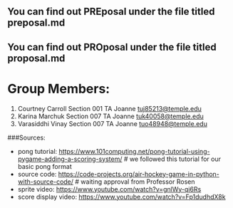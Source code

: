 ## You can find out PREposal under the file titled preposal.md
## You can find out PROposal under the file titled proposal.md

# Group Members: 
1. Courtney Carroll Section 001 TA Joanne tuj85213@temple.edu 
2. Karina Marchuk Section 007 TA Joanne tuk40058@temple.edu  
3. Varasiddhi Vinay Section 007 TA Joanne tuo48948@temple.edu

###Sources: 
- pong tutorial: https://www.101computing.net/pong-tutorial-using-pygame-adding-a-scoring-system/
      # we followed this tutorial for our basic pong format   
- source code: https://code-projects.org/air-hockey-game-in-python-with-source-code/
      # waiting approval from Professor Rosen
- sprite video: https://www.youtube.com/watch?v=gnlWy-qi6Rs
- score display video: https://www.youtube.com/watch?v=Fp1dudhdX8k
